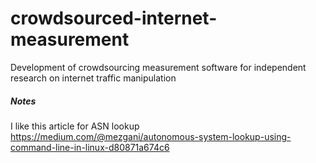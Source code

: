 # crowdsourced-internet-measurement
Development of crowdsourcing measurement software for independent research on internet traffic manipulation

##### Notes #####
I like this article for ASN lookup https://medium.com/@mezgani/autonomous-system-lookup-using-command-line-in-linux-d80871a674c6

